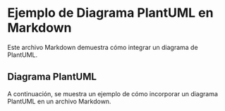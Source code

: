 
# Ejemplo de Diagrama PlantUML en Markdown

Este archivo Markdown demuestra cómo integrar un diagrama de PlantUML.

## Diagrama PlantUML

A continuación, se muestra un ejemplo de cómo incorporar un diagrama PlantUML en un archivo Markdown.

<div hidden>
```
@startgantt
!theme vibrant

Project starts 2020-02-01

-- Team 1 --
[T1 - Requirements] as [T1R] lasts 1 week and 4 days and is 22% complete
[T1 - Implementation] as [T1I] starts 2020-02-10 and ends 2020-02-22

[T1R] is colored in pink
[T1I] is colored in lightblue
[T1I] is 90% completed

-- Days Off --
[Holidays] starts 2020-02-12 and ends 2020-02-14
[Holidays] is colored in GreenYellow

@endgantt
```
</div>

![uml](uml.svg)

---

Puedes agregar más contenido Markdown aquí.
